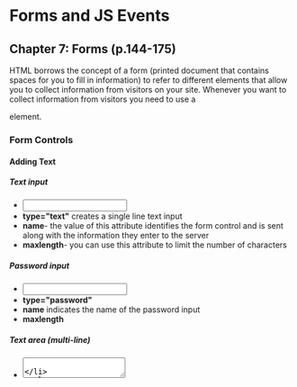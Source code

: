 # Forms and JS Events

## Chapter 7: Forms (p.144-175)

HTML borrows the concept of a form (printed document that contains spaces for you to fill in information) to refer to different elements that allow you to collect information from visitors on your site. Whenever you want to collect information from visitors you need to use a <form> element.

### Form Controls

#### Adding Text

##### Text input

* <input> 
* **type="text"** creates a single line text input
* **name**- the value of this attribute identifies the form control and is sent along with the information they enter to the server
* **maxlength**- you can use this attribute to limit the number of characters

##### Password input

* <input>
* **type="password"**
* **name** indicates the name of the password input
* **maxlength** 

##### Text area (multi-line)

* <textarea>

#### Making Choices

##### Radio buttons 

* when a user must select one of a number of options
* <input>
* **type="radio"**
* **name**
* **value** of each button in a group should be different
* **checked** attribute is used to indicate which value, if any, should be selected when the page loads

##### Checkboxes

* <input>
* **type="checkbox"**
* **name**
* **value**
* **checked**

##### Drop-down boxes

* <select> allows users to select one option from a drop down list
* **name**
* <option> element is used to specify the options that the user can select from
* **value**- the <option> element uses the value that is sent to the server along with the name of the control if this option is selected
* **selected** 

##### Multiple select box

* <select>
* **size**- you can turn a drop down select box into a box that shows more than one option by adding the size attribute
* **multiple**- you can allow users to select multiple options from the list by adding the multiple attribute

##### File input box

* <input>
* **type="file"**

##### Submit button

* <input>
* **type="submit"
* **name**
* **value**

##### Image button

* <input>
* **type="image"
* if you want to use an image for the submit button, you can give the attribute a value of image

##### Grouping form elements

* <fieldset> groups related form controls together
* <legend> comes after fieldset and contains a caption to identify the purpose of that group of form controls

## Chapter 14: Lists, Tables & Forms (pp.330-357)

* List markers can be given different appearances using the list-style-type and list-style image properties
* Table cells can have a different border and spacing in different browsers, but there are properties you can use to control them and make more consistent
* Forms are easier to use if the form controls are vertically aligned using CSS
* Forms benefit from styles that make them feel more interactive

## Chapter 6: Events (pp.243-292)

Events are the browser's way of indicating when something has happened

### Different Event Types

Any of these events can be used to trigger a function in your JavaScript code

#### UI Events

* occur when a user interacts with the browser's user interface rather than the web page
* **load**- web page has finished loading
* **unload**- web page is unloading (usually because a new page was requested)
* **error**- browser encounters a JavaScript error or an asset doesm't exist
*  **resize**- browser window has been resized
* **scroll**- user has scrolled up of down the page

#### Keyboard Events

* occur when a user interacts with the keyboard
* **input**- fires when the value of an <input> or <textarea> element changes
* **keydown**- user first presses a key
* **keyup**- user releases a key
* **keypress**- character is being inserted

#### Mouse Events

* occur when a user interacts with a mouse, trackpad or touchscreen
* **click**- user presses and releases a button over the same element
* **dblclick**- ...presses and releases button twice...
* **mousedown**- ...presses a mouse button...
* **mouseup**- ...releases a mouse button...
* **mousemove**- ...moves the mouse (not on a touchscreen)
* **mouseover**- ...moves the mouse over an element (not on a touchscreen)
* **mouseout**- ...moves the mouse off an element (not on a touch screen)

#### Load

The load event is commonly used to trigger scripts that access the content of the page

#### Focus and Blur

The HTML elements you can interact with, such as links and form elements, can gain focus. These events fire when they gain or lose focus

### W3C DOM Events

The DOM events specification is managed by the W3C (who also look after other specifications including HTML, CSS and XML)

### HTML5 Events

The HTML5 specification deltails events that browsers are expected to support that are specifically used with HTML

### BOM Events

Browser manufacturers also implement some events as part of their *Browser Object Model*. Typically, these events are not covered by W3C specifications

### Summary 

* when an event has occurred, it is often described as having **fired** or been **raised**
* events are said to **trigger** a function or script
* **binding** is the process of stating which event you are waiting to happen, and which element you are waiting for the event to happen upon
* you can use event delegation to monitor for events that happen on all of the children of an element
* the most commonly used events are the W3C DOM events, although there are others in HTML5 specification as well as browser-specific elements